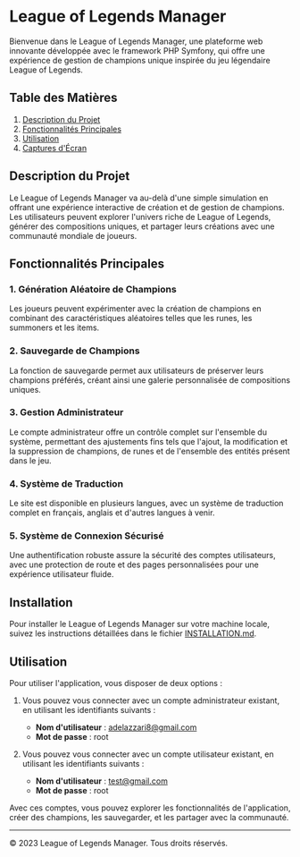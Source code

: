 # League of Legends Manager

Bienvenue dans le League of Legends Manager, une plateforme web innovante développée avec le framework PHP Symfony, qui offre une expérience de gestion de champions unique inspirée du jeu légendaire League of Legends.

## Table des Matières

1. [Description du Projet](#description-du-projet)
2. [Fonctionnalités Principales](#fonctionnalités-principales)
3. [Utilisation](#utilisation)
4. [Captures d'Écran](#captures-décran)


## Description du Projet

Le League of Legends Manager va au-delà d'une simple simulation en offrant une expérience interactive de création et de gestion de champions. Les utilisateurs peuvent explorer l'univers riche de League of Legends, générer des compositions uniques, et partager leurs créations avec une communauté mondiale de joueurs.

## Fonctionnalités Principales

### 1. Génération Aléatoire de Champions

Les joueurs peuvent expérimenter avec la création de champions en combinant des caractéristiques aléatoires telles que les runes, les summoners et les items.

### 2. Sauvegarde de Champions

La fonction de sauvegarde permet aux utilisateurs de préserver leurs champions préférés, créant ainsi une galerie personnalisée de compositions uniques.

### 3. Gestion Administrateur

Le compte administrateur offre un contrôle complet sur l'ensemble du système, permettant des ajustements fins tels que l'ajout, la modification et la suppression de champions, de runes et de l'ensemble des entités présent dans le jeu.

### 4. Système de Traduction

Le site est disponible en plusieurs langues, avec un système de traduction complet en français, anglais et d'autres langues à venir.

### 5. Système de Connexion Sécurisé

Une authentification robuste assure la sécurité des comptes utilisateurs, avec une protection de route et des pages personnalisées pour une expérience utilisateur fluide.

## Installation

Pour installer le League of Legends Manager sur votre machine locale, suivez les instructions détaillées dans le fichier [INSTALLATION.md](INSTALLATION.md).

## Utilisation

Pour utiliser l'application, vous disposer de deux options :

1. Vous pouvez vous connecter avec un compte administrateur existant, en utilisant les identifiants suivants :

    - **Nom d'utilisateur** : adelazzari8@gmail.com
    - **Mot de passe** : root

2. Vous pouvez vous connecter avec un compte utilisateur existant, en utilisant les identifiants suivants :

    - **Nom d'utilisateur** : test@gmail.com
    - **Mot de passe** : root

Avec ces comptes, vous pouvez explorer les fonctionnalités de l'application, créer des champions, les sauvegarder, et les partager avec la communauté.

---

© 2023 League of Legends Manager. Tous droits réservés.
